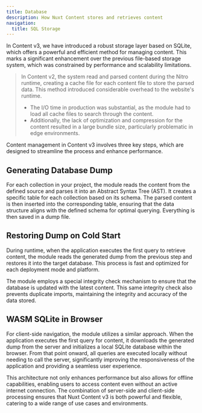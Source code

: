 ```yaml
--- 
title: Database 
description: How Nuxt Content stores and retrieves content
navigation: 
  title: SQL Storage 
--- 
```


In Content v3, we have introduced a robust storage layer based on SQLite, which offers a powerful and efficient method for managing content. This marks a significant enhancement over the previous file-based storage system, which was constrained by performance and scalability limitations.

> In Content v2, the system read and parsed content during the Nitro runtime, creating a cache file for each content file to store the parsed data. This method introduced considerable overhead to the website's runtime. 
> 
> - The I/O time in production was substantial, as the module had to load all cache files to search through the content. 
> - Additionally, the lack of optimization and compression for the content resulted in a large bundle size, particularly problematic in edge environments.

Content management in Content v3 involves three key steps, which are designed to streamline the process and enhance performance.

## Generating Database Dump

For each collection in your project, the module reads the content from the defined source and parses it into an Abstract Syntax Tree (AST). It creates a specific table for each collection based on its schema. The parsed content is then inserted into the corresponding table, ensuring that the data structure aligns with the defined schema for optimal querying. Everything is then saved in a dump file. 

## Restoring Dump on Cold Start

During runtime, when the application executes the first query to retrieve content, the module reads the generated dump from the previous step and restores it into the target database. This process is fast and optimized for each deployment mode and platform.

The module employs a special integrity check mechanism to ensure that the database is updated with the latest content. This same integrity check also prevents duplicate imports, maintaining the integrity and accuracy of the data stored.

## WASM SQLite in Browser

For client-side navigation, the module utilizes a similar approach. When the application executes the first query for content, it downloads the generated dump from the server and initializes a local SQLite database within the browser. From that point onward, all queries are executed locally without needing to call the server, significantly improving the responsiveness of the application and providing a seamless user experience.

This architecture not only enhances performance but also allows for offline capabilities, enabling users to access content even without an active internet connection. The combination of server-side and client-side processing ensures that Nuxt Content v3 is both powerful and flexible, catering to a wide range of use cases and environments.
